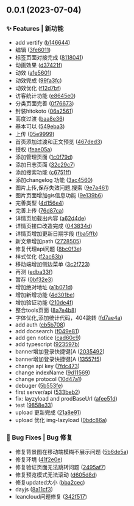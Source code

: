 ## 0.0.1 (2023-07-04)


### ✨ Features | 新功能

*  add vertify ([b146644](https://github.com/NNNNzs/nnnnzs.cn/commit/b146644))
* 编辑 ([3fe6011](https://github.com/NNNNzs/nnnnzs.cn/commit/3fe6011))
* 标签页面对接完成 ([8118041](https://github.com/NNNNzs/nnnnzs.cn/commit/8118041))
* 动画效果 ([d37421f](https://github.com/NNNNzs/nnnnzs.cn/commit/d37421f))
* 动效 ([a1e5601](https://github.com/NNNNzs/nnnnzs.cn/commit/a1e5601))
* 动效完成 ([99fa3fc](https://github.com/NNNNzs/nnnnzs.cn/commit/99fa3fc))
* 动效优化 ([f12d7bf](https://github.com/NNNNzs/nnnnzs.cn/commit/f12d7bf))
* 访客统计功能 ([e8645e0](https://github.com/NNNNzs/nnnnzs.cn/commit/e8645e0))
* 分类页面完善 ([0f76673](https://github.com/NNNNzs/nnnnzs.cn/commit/0f76673))
* 封装hitokoto ([06a2561](https://github.com/NNNNzs/nnnnzs.cn/commit/06a2561))
* 高度过渡 ([baa8e36](https://github.com/NNNNzs/nnnnzs.cn/commit/baa8e36))
* 基本可以 ([549eba3](https://github.com/NNNNzs/nnnnzs.cn/commit/549eba3))
* 上传 ([05e9999](https://github.com/NNNNzs/nnnnzs.cn/commit/05e9999))
* 首页添加过渡和正文预览 ([467ded3](https://github.com/NNNNzs/nnnnzs.cn/commit/467ded3))
* 授权 ([feae05a](https://github.com/NNNNzs/nnnnzs.cn/commit/feae05a))
* 添加管理页面 ([1c0f79d](https://github.com/NNNNzs/nnnnzs.cn/commit/1c0f79d))
* 添加日志页面 ([32c29c7](https://github.com/NNNNzs/nnnnzs.cn/commit/32c29c7))
* 添加搜索功能 ([c6751ff](https://github.com/NNNNzs/nnnnzs.cn/commit/c6751ff))
* 添加changelog 功能 ([3ac4560](https://github.com/NNNNzs/nnnnzs.cn/commit/3ac4560))
* 图片上传,保存失效问题,搜索 ([9e7a461](https://github.com/NNNNzs/nnnnzs.cn/commit/9e7a461))
* 图片页面增加gis信息功能 ([9e139b6](https://github.com/NNNNzs/nnnnzs.cn/commit/9e139b6))
* 完善类型 ([4d156e4](https://github.com/NNNNzs/nnnnzs.cn/commit/4d156e4))
* 完善上传 ([76d87ca](https://github.com/NNNNzs/nnnnzs.cn/commit/76d87ca))
* 详情页加载出内容 ([a62d4de](https://github.com/NNNNzs/nnnnzs.cn/commit/a62d4de))
* 详情页接口改造完成 ([043834d](https://github.com/NNNNzs/nnnnzs.cn/commit/043834d))
* 详情页增加更新日期字段 ([fba5ffb](https://github.com/NNNNzs/nnnnzs.cn/commit/fba5ffb))
* 新文章增加path ([2728505](https://github.com/NNNNzs/nnnnzs.cn/commit/2728505))
* 修复代理api问题 ([8bc0f3e](https://github.com/NNNNzs/nnnnzs.cn/commit/8bc0f3e))
* 样式优化 ([f2ac63b](https://github.com/NNNNzs/nnnnzs.cn/commit/f2ac63b))
* 移动端增加侧边菜单 ([3c2f723](https://github.com/NNNNzs/nnnnzs.cn/commit/3c2f723))
* 再测 ([edba33f](https://github.com/NNNNzs/nnnnzs.cn/commit/edba33f))
* 暂存 ([0bf32e3](https://github.com/NNNNzs/nnnnzs.cn/commit/0bf32e3))
* 增加绝对地址 ([a1b071d](https://github.com/NNNNzs/nnnnzs.cn/commit/a1b071d))
* 增加新增功能 ([4d301be](https://github.com/NNNNzs/nnnnzs.cn/commit/4d301be))
* 增加验证功能 ([210de4f](https://github.com/NNNNzs/nnnnzs.cn/commit/210de4f))
* 整合tools页面 ([8a7e4b8](https://github.com/NNNNzs/nnnnzs.cn/commit/8a7e4b8))
* 字体优化,添加统计代码，404跳转 ([fd7ae4a](https://github.com/NNNNzs/nnnnzs.cn/commit/fd7ae4a))
* add auth ([cb5b708](https://github.com/NNNNzs/nnnnzs.cn/commit/cb5b708))
* add docsearch ([f049e81](https://github.com/NNNNzs/nnnnzs.cn/commit/f049e81))
* add gen notice ([cad60c9](https://github.com/NNNNzs/nnnnzs.cn/commit/cad60c9))
* add typescript ([923597b](https://github.com/NNNNzs/nnnnzs.cn/commit/923597b))
* banner增加登录快捷键[A ([2035492](https://github.com/NNNNzs/nnnnzs.cn/commit/2035492))
* banner增加登录快捷键[A ([13557f5](https://github.com/NNNNzs/nnnnzs.cn/commit/13557f5))
* change api key ([7fdc473](https://github.com/NNNNzs/nnnnzs.cn/commit/7fdc473))
* change indexName ([9d11569](https://github.com/NNNNzs/nnnnzs.cn/commit/9d11569))
* change protocol ([10d47a1](https://github.com/NNNNzs/nnnnzs.cn/commit/10d47a1))
* debuger ([5b553fe](https://github.com/NNNNzs/nnnnzs.cn/commit/5b553fe))
* first  server/api ([533beb2](https://github.com/NNNNzs/nnnnzs.cn/commit/533beb2))
* fix: layzyload and prodBaseUrl ([afee51d](https://github.com/NNNNzs/nnnnzs.cn/commit/afee51d))
* test ([9858e33](https://github.com/NNNNzs/nnnnzs.cn/commit/9858e33))
* upload 更新完成 ([21a8e91](https://github.com/NNNNzs/nnnnzs.cn/commit/21a8e91))
* upload 优化 img-lazyload ([0bdc86a](https://github.com/NNNNzs/nnnnzs.cn/commit/0bdc86a))


### 🐛 Bug Fixes | Bug 修复

* 修复背景图在移动端模糊不展示问题 ([5b6de5a](https://github.com/NNNNzs/nnnnzs.cn/commit/5b6de5a))
* 修复环境 ([41f2e0e](https://github.com/NNNNzs/nnnnzs.cn/commit/41f2e0e))
* 修复验证页面无法跳转问题 ([2495af7](https://github.com/NNNNzs/nnnnzs.cn/commit/2495af7))
* 修复预览模式无法滚动 ([d605d8d](https://github.com/NNNNzs/nnnnzs.cn/commit/d605d8d))
* 修复updated大小 ([bba2cec](https://github.com/NNNNzs/nnnnzs.cn/commit/bba2cec))
* dayjs ([8a11cf3](https://github.com/NNNNzs/nnnnzs.cn/commit/8a11cf3))
* leancloud问题修复 ([342f517](https://github.com/NNNNzs/nnnnzs.cn/commit/342f517))




